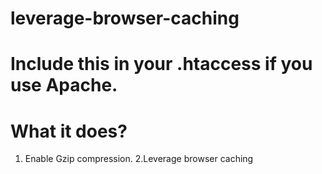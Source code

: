 # leverage-browser-caching

# Include this in your .htaccess if you use Apache.

# What it does?

 1. Enable Gzip compression.
2.Leverage browser caching
